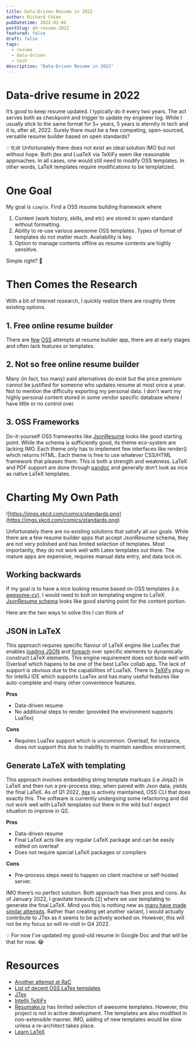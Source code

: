 ```yaml
---
title: Data-Driven Resume in 2022
author: Richard Chien
pubDatetime: 2022-02-06
postSlug: dd-resume-2022
featured: false
draft: false
tags:
  - resume
  - data-driven
  - tech
description: "Data-Driven Resume in 2022"
---
```


# Data-drive resume in 2022

It’s good to keep resume updated. I typically do it every two years. The act serves both as checkpoint and trigger to update my engineer log. While I usually stick to the same format for 5+ years, 5 years is eternity in tech and it is, after all, 2022. Surely there must be a few competing, open-sourced, versatile resume builder based on open standards?

<aside>
💡 tl;dr Unfortunately there does not exist an ideal solution IMO but not without hope. Both jtex and LuaTeX via TeXiFy seem like reasonable approaches. In all cases, one would still need to modify OSS templates. In other words, LaTeX templates require modifications to be templatized.

</aside>

# One Goal

My goal is `simple`. Find a OSS resume building framework where

1. Content (work history, skills, and etc) are stored in open standard without formatting.
2. Ability to re-use various awesome OSS templates. Types of format of templates do not matter much. Availability is key.
3. Option to manage contents offline as resume contents are highly sensitive.

Simple right? 🤣

# Then Comes the Research

With a bit of Internet research, I quickly realize there are roughly three existing options.

## 1. Free online resume builder

There are [few](http://www.resumake.io) [OSS](https://gitconnected.com/tools) attempts at resume builder app, there are at early stages and often lack features or templates.

## 2. Not so free online resume builder

Many (in fact, too many) paid alternatives do exist but the price premium cannot be justified for someone who updates resume at most once a year. Not to mention the difficulty exporting my personal data. I don’t want my highly personal content stored in some vendor specific database where I have little or no control over.

## 3. OSS Frameworks

Do-it-yourself OSS frameworks like [JsonResume](https://jsonresume.org/schema/) looks like good starting point. While the schema is sufficiently good, its theme eco-system are lacking IMO. Each theme only has to implement few interfaces like render() which returns HTML. Each theme is free to use whatever CSS/HTML framework that pleases them. This is both a strength and weakness. LaTeX and PDF support are done through [pandoc](https://pandoc.org/) and generally don’t look as nice as native LaTeX templates.

# Charting My Own Path

![https://imgs.xkcd.com/comics/standards.png](https://imgs.xkcd.com/comics/standards.png)

Unfortunately there are no existing solutions that satisfy all our goals. While there are a few resume builder apps that accept JsonResume schema, they are not very polished and has limited selection of templates. Most importantly, they do not work well with Latex templates out there. The mature apps are expensive, requires manual data entry, and data lock-in.

## Working backwards

If my goal is to have a nice looking resume based on OSS templates (i.e. [awesome-cv](https://github.com/posquit0/Awesome-CV)), I would need to bolt on templating engine to LaTeX. [JsonResume schema](https://jsonresume.org/schema/) looks like good starting point for the content portion.

Here are the two ways to solve this I can think of

## JSON in LaTeX

This approach requires specific flavour of LaTeX engine like LuaTex that enables [loading JSON](https://tex.stackexchange.com/questions/395982/load-fields-from-json-file-using-lualatex) and [foreach](https://tex.stackexchange.com/questions/149162/how-can-i-define-a-foreach-loop-on-the-basis-of-the-existing-forall-loop) over specific elements to dynamically construct LaTeX elements. This engine requirement does not bode well with Overleaf which hapens to be one of the best LaTex collab app. The lack of support is obvious due to the capabilities of LuaTeX. There is [TeXiFy](https://plugins.jetbrains.com/plugin/9473-texify-idea) plug-in for IntelliJ IDE which supports LuaTex and has many useful features like auto-complete and many other convenience features.

**Pros**

- Data-driven resume
- No additional steps to render (provided the environment supports LuaTex)

**Cons**

- Requires LuaTex support which is uncommon. Overleaf, for instance, does not support this due to inability to maintain sandbox environment.

## Generate LaTeX with templating

This approach involves embedding string template markups (i.e Jinja2) in LaTeX and then run a pre-process step, when paired with Json data, yields the final LaTeX. As of Q1 2022, [jtex](https://github.com/curvenote/jtex) is actively maintained, OSS CLI that does exactly this. The software is currently undergoing some refactoring and did not work well with LaTeX templates out there in the wild but I expect situation to improve in Q2.

**Pros**

- Data-driven resume
- Final LaTeX acts like any regular LaTeX package and can be easily edited on overleaf
- Does not require special LaTeX packages or compilers

**Cons**

- Pre-process steps need to happen on client machine or self-hosted server.

IMO there’s no perfect solution. Both approach has their pros and cons. As of January 2022, I gravitate towards [2] where we use templating to generate the final LaTeX. Mind you this is nothing new as [many have made similar attempts](http://wtbarnes.github.io/2016/08/28/cv-howto/). Rather than creating yet another variant, I would actually contribute to JTex as it seems to be actively worked on. However, this will not be my focus so will re-visit in Q4 2022.

<aside>
💡 For now I’ve updated my good-old resume in Google Doc and that will be that for now. 😂

</aside>

# Resources

- [Another attempt at RaC](http://wtbarnes.github.io/2016/08/28/cv-howto/)
- [List of decent OSS LaTex templates](https://zety.com/uk/blog/latex-cv-templates)
- [JTex](https://github.com/curvenote/jtex)
- [Intellij TeXiFy](https://plugins.jetbrains.com/plugin/9473-texify-idea)
- [Resumake.io](notion://www.notion.so/www.resumake.io) has limited selection of awesome templates. However, this project is not in active development. The templates are also modified in non-extensible manner. IMO, adding of new templates would be slow unless a re-architect takes place.
- [Learn LaTeX](<https://www.overleaf.com/learn/latex/How_to_write_a_LaTeX_class_file_and_design_your_own_CV_(Part_1)>)
